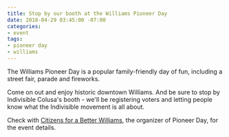 ```yaml
---
title: Stop by our booth at the Williams Pioneer Day
date: 2018-04-29 03:45:00 -07:00
categories:
- event
tags:
- pioneer day
- williams
---
```


The Williams Pioneer Day is a popular family-friendly day of fun, including a street fair, parade and fireworks. 

Come on out and enjoy historic downtown Williams. And be sure to stop by Indivisible Colusa's booth - we'll be registering voters and letting people know what the Indivisible movement is all about. 

Check with [Citizens for a Better Williams](https://www.facebook.com/Citizensforabetterwilliams/), the organizer of Pioneer Day, for the event details. 